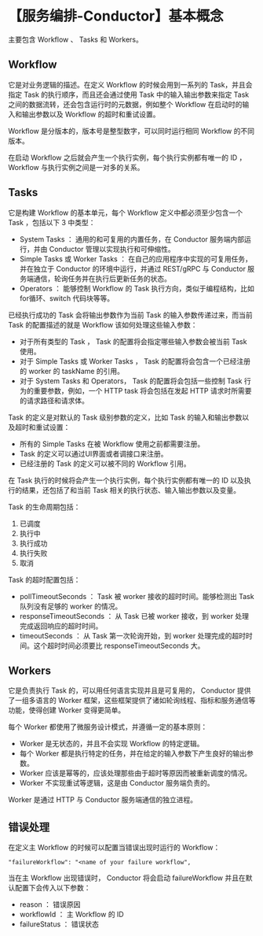 # 【服务编排-Conductor】基本概念

主要包含 Workflow 、 Tasks 和 Workers。

## Workflow
它是对业务逻辑的描述。在定义 Workflow 的时候会用到一系列的 Task，并且会指定 Task 的执行顺序，而且还会通过使用 Task 中的输入输出参数来指定 Task 之间的数据流转，还会包含运行时的元数据，例如整个 Workflow 在启动时的输入和输出参数以及 Workflow 的超时和重试设置。

Workflow 是分版本的，版本号是整型数字，可以同时运行相同 Workflow 的不同版本。

在启动 Workflow 之后就会产生一个执行实例，每个执行实例都有唯一的 ID ， Workflow 与执行实例之间是一对多的关系。
## Tasks
它是构建 Workflow 的基本单元，每个 Workflow 定义中都必须至少包含一个 Task ，包括以下 3 中类型：
* System Tasks ： 通用的和可复用的内置任务，在 Conductor 服务端内部运行，并由 Conductor 管理以实现执行和可伸缩性。
* Simple Tasks 或 Worker Tasks ： 在自己的应用程序中实现的可复用任务，并在独立于 Conductor 的环境中运行，并通过 REST/gRPC 与 Conductor 服务端通信，轮询任务并在执行后更新任务的状态。
* Operators ： 能够控制 Workflow 的 Task 执行方向，类似于编程结构，比如for循环、switch 代码块等等。

已经执行成功的 Task 会将输出参数作为当前 Task 的输入参数传递过来，而当前 Task 的配置描述的就是 Workflow 该如何处理这些输入参数：
* 对于所有类型的 Task ， Task 的配置将会指定哪些输入参数会被当前 Task 使用。
* 对于 Simple Tasks 或 Worker Tasks ， Task 的配置将会包含一个已经注册的 worker 的 taskName 的引用。
* 对于 System Tasks 和 Operators， Task 的配置将会包括一些控制 Task 行为的重要参数，例如，一个 HTTP task 将会包括在发起 HTTP 请求时所需要的请求路径和请求体。

Task 的定义是对默认的 Task 级别参数的定义，比如 Task 的输入和输出参数以及超时和重试设置：
* 所有的 Simple Tasks 在被 Workflow 使用之前都需要注册。
* Task 的定义可以通过UI界面或者调接口来注册。
* 已经注册的 Task 的定义可以被不同的 Workflow 引用。

在 Task 执行的时候将会产生一个执行实例，每个执行实例都有唯一的 ID 以及执行的结果，还包括了和当前 Task 相关的执行状态、输入输出参数以及变量。

Task 的生命周期包括：
1. 已调度
2. 执行中
3. 执行成功
4. 执行失败
5. 取消

Task 的超时配置包括：
* pollTimeoutSeconds ： Task 被 worker 接收的超时时间。能够检测出 Task 队列没有足够的 worker 的情况。
* responseTimeoutSeconds ： 从 Task 已被 worker 接收，到 worker 处理完成返回响应的超时时间。
* timeoutSeconds ： 从 Task 第一次轮询开始，到 worker 处理完成的超时时间。这个超时时间必须要比 responseTimeoutSeconds 大。

## Workers
它是负责执行 Task 的，可以用任何语言实现并且是可复用的， Conductor 提供了一组多语言的 Worker 框架，这些框架提供了诸如轮询线程、指标和服务通信等功能，使得创建 Worker 变得更简单。

每个 Worker 都使用了微服务设计模式，并遵循一定的基本原则：
* Worker 是无状态的，并且不会实现 Workflow 的特定逻辑。
* 每个 Worker 都是执行特定的任务，并在给定的输入参数下产生良好的输出参数。
* Worker 应该是幂等的，应该处理那些由于超时等原因而被重新调度的情况。
* Worker 不实现重试等逻辑，这是由 Conductor 服务端负责的。

Worker 是通过 HTTP 与 Conductor 服务端通信的独立进程。

## 错误处理
在定义主 Workflow 的时候可以配置当错误出现时运行的 Workflow：
```
"failureWorkflow": "<name of your failure workflow",
```

当在主 Workflow 出现错误时， Conductor 将会启动 failureWorkflow 并且在默认配置下会传入以下参数：
* reason ： 错误原因
* workflowId ： 主 Workflow 的 ID
* failureStatus ： 错误状态